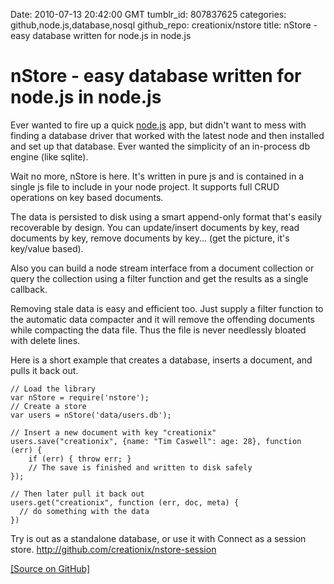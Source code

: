 Date: 2010-07-13 20:42:00 GMT
tumblr_id: 807837625
categories: github,node.js,database,nosql
github_repo: creationix/nstore
title: nStore - easy database written for node.js in node.js

# nStore - easy database written for node.js in node.js

Ever wanted to fire up a quick [node.js](http://nodejs.org) app, but didn't want to mess with finding a database driver that worked with the latest node and then installed and set up that database.  Ever wanted the simplicity of an in-process db engine (like sqlite).

Wait no more, nStore is here.  It's written in pure js and is contained in a single js file to include in your node project.  It supports full CRUD operations on key based documents.

The data is persisted to disk using a smart append-only format that's easily recoverable by design.  You can update/insert documents by key, read documents by key, remove documents by key... (get the picture, it's key/value based).

Also you can build a node stream interface from a document collection or query the collection using a filter function and get the results as a single callback.

Removing stale data is easy and efficient too.  Just supply a filter function to the automatic data compacter and it will remove the offending documents while compacting the data file.  Thus the file is never needlessly bloated with delete lines.

Here is a short example that creates a database, inserts a document, and pulls it back out.

    // Load the library
    var nStore = require('nstore');
    // Create a store
    var users = nStore('data/users.db');

    // Insert a new document with key "creationix"
    users.save("creationix", {name: "Tim Caswell": age: 28}, function (err) {
        if (err) { throw err; }
        // The save is finished and written to disk safely
    });

    // Then later pull it back out
    users.get("creationix", function (err, doc, meta) {
      // do something with the data
    })



Try is out as a standalone database, or use it with Connect as a session store. <http://github.com/creationix/nstore-session>

[[Source on GitHub]](http://github.com/creationix/nstore)
